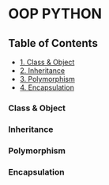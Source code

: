 # OOP PYTHON
## Table of Contents
- [1. Class & Object](#class--object)
- [2. Inheritance](#inheritance)
- [3. Polymorphism](#polymorphism)
- [4. Encapsulation](#encapsulation)

### Class & Object
### Inheritance
### Polymorphism
### Encapsulation


